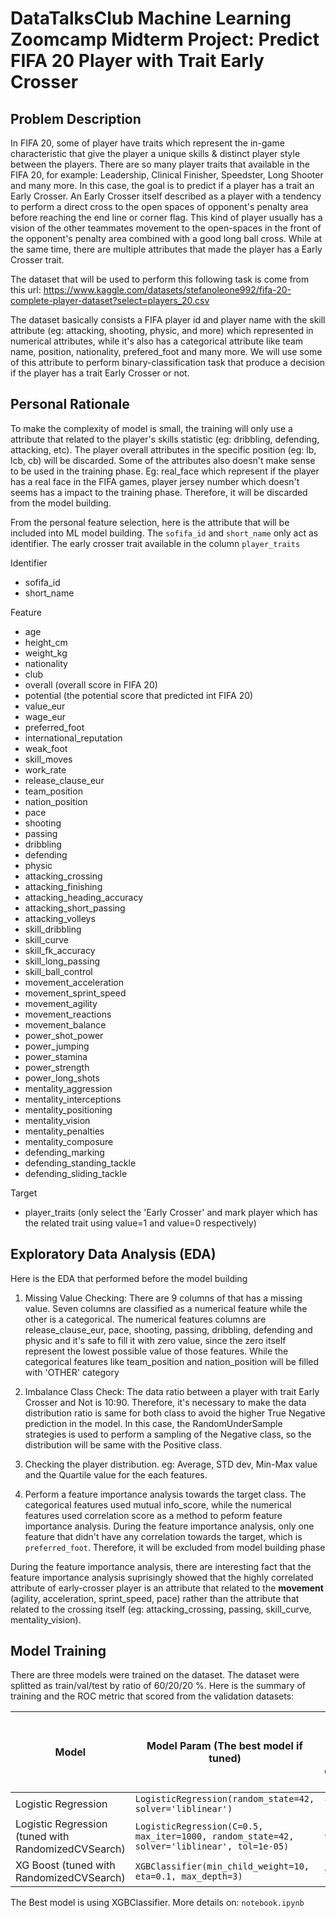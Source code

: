 # DataTalksClub Machine Learning Zoomcamp Midterm Project: Predict FIFA 20 Player with Trait Early Crosser

## Problem Description

In FIFA 20, some of player have traits which represent the in-game characteristic that give the player a unique skills & distinct player style between the players. There are so many player traits that available in the FIFA 20, for example: Leadership, Clinical Finisher, Speedster, Long Shooter and many more. In this case, the goal is to predict if a player has a trait an Early Crosser. An Early Crosser itself described as a player with a tendency to perform a direct cross to the open spaces of opponent's penalty area before reaching the end line or corner flag. This kind of player usually has a vision of the other teammates movement to the open-spaces in the front of the opponent's penalty area combined with a good long ball cross. While at the same time, there are multiple attributes that made the player has a Early Crosser trait.

The dataset that will be used to perform this following task is come from this url: https://www.kaggle.com/datasets/stefanoleone992/fifa-20-complete-player-dataset?select=players_20.csv

The dataset basically consists a FIFA player id and player name with the skill attribute (eg: attacking, shooting, physic, and more) which represented in numerical attributes, while it's also has a categorical attribute like team name, position, nationality, prefered_foot and many more. We will use some of this attribute to perform binary-classification task that produce a decision if the player has a trait Early Crosser or not.

## Personal Rationale

To make the complexity of model is small, the training will only use a attribute that related to the player's skills statistic (eg: dribbling, defending, attacking, etc). The player overall attributes in the specific position (eg: lb, lcb, cb) will be discarded. Some of the attributes also doesn't make sense to be used in the training phase. Eg: real_face which represent if the player has a real face in the FIFA games, player jersey number which doesn't seems has a impact to the training phase. Therefore, it will be discarded from the model building.

From the personal feature selection, here is the attribute that will be included into ML model building. The `sofifa_id` and `short_name` only act as identifier. The early crosser trait available in the column `player_traits`

Identifier
- sofifa_id
- short_name

Feature
- age
- height_cm
- weight_kg
- nationality
- club
- overall (overall score in FIFA 20)
- potential (the potential score that predicted int FIFA 20)
- value_eur
- wage_eur
- preferred_foot
- international_reputation
- weak_foot
- skill_moves
- work_rate
- release_clause_eur
- team_position
- nation_position
- pace
- shooting
- passing
- dribbling
- defending
- physic
- attacking_crossing
- attacking_finishing
- attacking_heading_accuracy
- attacking_short_passing
- attacking_volleys
- skill_dribbling
- skill_curve
- skill_fk_accuracy
- skill_long_passing
- skill_ball_control
- movement_acceleration
- movement_sprint_speed
- movement_agility
- movement_reactions
- movement_balance
- power_shot_power
- power_jumping
- power_stamina
- power_strength
- power_long_shots
- mentality_aggression
- mentality_interceptions
- mentality_positioning
- mentality_vision
- mentality_penalties
- mentality_composure
- defending_marking
- defending_standing_tackle
- defending_sliding_tackle

Target
- player_traits (only select the 'Early Crosser' and mark player which has the related trait using value=1 and value=0 respectively)


## Exploratory Data Analysis (EDA)

Here is the EDA that performed before the model building
1. Missing Value Checking: There are 9 columns of that has a missing value. Seven columns are classified as a numerical feature while the other is a categorical. The numerical features columns are release_clause_eur, pace, shooting, passing, dribbling, defending and physic and it's safe to fill it with zero value, since the zero itself represent the lowest possible value of those features. While the categorical features like team_position and nation_position will be filled with 'OTHER' category

2. Imbalance Class Check: The data ratio between a player with trait Early Crosser and Not is 10:90. Therefore, it's necessary to make the data distribution ratio is same for both class to avoid the higher True Negative prediction in the model. In this case, the RandomUnderSample strategies is used to perform a sampling of the Negative class, so the distribution will be same with the Positive class.

3. Checking the player distribution. eg: Average, STD dev, Min-Max value and the Quartile value for the each features.

4. Perform a feature importance analysis towards the target class. The categorical features used mutual info_score, while the numerical features used correlation score as a method to peform feature importance analysis. During the feature importance analysis, only one feature that didn't have any correlation towards the target, which is `preferred_foot`. Therefore, it will be excluded from model building phase

During the feature importance analysis, there are interesting fact that the feature importance analysis suprisingly showed that the highly correlated attribute of early-crosser player is an attribute that related to the **movement** (agility, acceleration, sprint_speed, pace) rather than the attribute that related to the crossing itself (eg: attacking_crossing, passing, skill_curve, mentality_vision).


## Model Training

There are three models were trained on the dataset. The dataset were splitted as train/val/test by ratio of 60/20/20 %. Here is the summary of training and the ROC metric that scored from the validation datasets:

| Model                                                 | Model Param (The best model if tuned)                | ROC AUC Score on val dataset (in %) |
|-------------------------------------------------------|---------------------------------|-------------------------------|
| Logistic Regression                                   | `LogisticRegression(random_state=42, solver='liblinear')`                                                       | 75.275                         |
| Logistic Regression (tuned with RandomizedCVSearch)   | `LogisticRegression(C=0.5, max_iter=1000, random_state=42, solver='liblinear', tol=1e-05)`                         | 91.672                         |
| XG Boost (tuned with RandomizedCVSearch)              | `XGBClassifier(min_child_weight=10, eta=0.1, max_depth=3)`                                                       | 91.721                         |

The Best model is using XGBClassifier. More details on: `notebook.ipynb`

